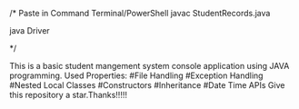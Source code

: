 /* Paste in Command Terminal/PowerShell
  javac StudentRecords.java
  
  
  java Driver
 
*/

This is a basic student mangement system console application using JAVA programming.
Used Properties:
#File Handling
#Exception Handling
#Nested Local Classes
#Constructors 
#Inheritance
#Date Time APIs
Give this repository a star.Thanks!!!!!
